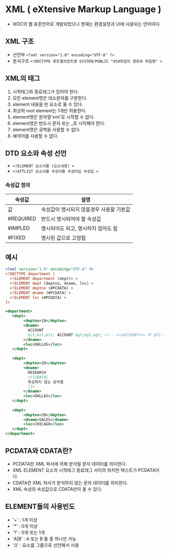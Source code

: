 # XML ( eXtensive Markup Language )
- W3C의 웹 표준언어로 개발되었으나 현재는 환경설정과 UI에 사용되는 언어이다.

## XML 구조
- 선언부   `<?xml version="1.0" encoding="UTF-8" ?>`
- 문서구조 `<!DOCTYPE 루트엘리먼트명 SYSTEM/PUBLIC "dtd파일의 경로와 파일명" >`


## XML의 태그
1. 시작태그와 종료태그가 있어야 한다.
2. 모든 element명은 대소문자를 구분한다.
3. element 내용을 빈 요소로 둘 수 있다.
4. 최상위 root element는 1개만 허용한다.
5. element명은 문자열'xml'로 시작할 수 없다.
6. element명은 반드시 문자 또는 _로 시작해야 한다.
7. element명은 공백을 사용할 수 없다.
8. 예약어를 사용할 수 없다.

## DTD 요소와 속성 선언
- `<!ELEMENT 요소이름 (요소내용) >`
- `<!ATTLIST 요소이름 속성이름 속성타입 속성값 >`

### 속성값 정의
|속성값|설명|
|----|---|
|값|속성값이 명시되지 않을경우 사용할 기본값|
|#REQUIRED|반드시 명시되어야 할 속성값|
|#IMPLED|명시되어도 되고, 명시하지 않아도 됨|
|#FIXED|명시된 값으로 고정됨|

## 예시
```xml
<?xml version="1.0" encoding="UTF-8" ?>
<!DOCTYPE department [
  <!ELEMENT department (dept)+ >
  <!ELEMENT dept (deptno, dname, loc) >
  <!ELEMENT deptno (#PCDATA) >
  <!ELEMENT dname (#PCDATA) >
  <!ELEMENT loc (#PCDATA) >
]>

<department>
   <dept>
        <deptno>10</deptno>
        <dname>
          ACCOUNT
          &lt;&lt;&lt; ACCOUNT &gt;&gt;&gt; <!-- <<<ACCOUNT>>> 와 같다.-->
        </dname>
        <loc>DALLAS</loc>
   </dept>
  
   <dept>
        <deptno>20</deptno>
        <dname>
          RESEARCH
          <![CDATA[
          파싱하지 않는 문자열  
          ]]>
        </dname>
        <loc>DALLAS</loc>
   </dept>
  
   <dept>
        <deptno>30</deptno>
        <dname>SALES</dname>
        <loc>CHICAGO</loc>
   </dept>
</department>
```

## PCDATA와 CDATA란?
- PCDATA란 XML 파서에 의해 분석될 문자 데이터를 의미한다.
- XML ELEMENT 요소의 시작태그 종료태그 사이의 위치한 텍스트가 PCDATA이다.
- CDATA란 XML 파서가 분석하지 않는 문자 데이터를 의미한다.
- XML 속성의 속성값으로 CDATA만이 올 수 있다.

## ELEMENT들의 사용빈도
- '+' : 1개 이상
- '*' : 0개 이상
- '?' : 0개 또는 1개
- 'A|B' : A 또는 B 둘 중 하나만 가능
- '()' : 요소를 그룹으로 선언해서 사용

